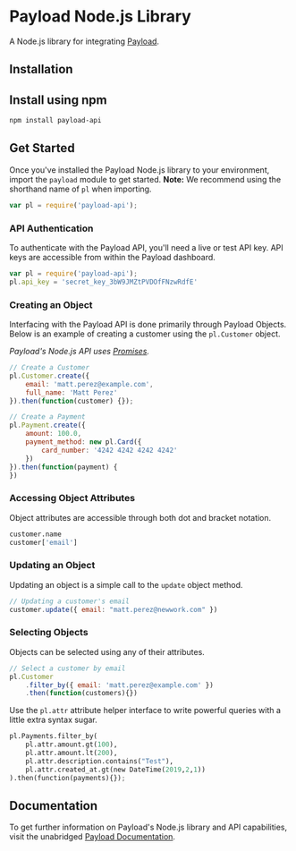 # Payload Node.js Library

A Node.js library for integrating [Payload](https://payload.co).

## Installation

## Install using npm

```bash
npm install payload-api
```

## Get Started

Once you've installed the Payload Node.js library to your environment,
import the `payload` module to get started. **Note:** We recommend
using the shorthand name of `pl` when importing.

```javascript
var pl = require('payload-api');
```

### API Authentication

To authenticate with the Payload API, you'll need a live or test API key. API
keys are accessible from within the Payload dashboard.

```javascript
var pl = require('payload-api');
pl.api_key = 'secret_key_3bW9JMZtPVDOfFNzwRdfE'
```

### Creating an Object

Interfacing with the Payload API is done primarily through Payload Objects. Below is an example of
creating a customer using the `pl.Customer` object.

*Payload's Node.js API uses [Promises](https://developer.mozilla.org/en-US/docs/Web/JavaScript/Reference/Global_Objects/Promise).*


```javascript
// Create a Customer
pl.Customer.create({
    email: 'matt.perez@example.com',
    full_name: 'Matt Perez'
}).then(function(customer) {});
```


```javascript
// Create a Payment
pl.Payment.create({
    amount: 100.0,
    payment_method: new pl.Card({
        card_number: '4242 4242 4242 4242'
    })
}).then(function(payment) {
})
```

### Accessing Object Attributes

Object attributes are accessible through both dot and bracket notation.

```python
customer.name
customer['email']
```

### Updating an Object

Updating an object is a simple call to the `update` object method.

```javascript
// Updating a customer's email
customer.update({ email: "matt.perez@newwork.com" })
```

### Selecting Objects

Objects can be selected using any of their attributes.

```javascript
// Select a customer by email
pl.Customer
    .filter_by({ email: 'matt.perez@example.com' })
    .then(function(customers){})
```

Use the `pl.attr` attribute helper
interface to write powerful queries with a little extra syntax sugar.

```python
pl.Payments.filter_by(
    pl.attr.amount.gt(100),
    pl.attr.amount.lt(200),
    pl.attr.description.contains("Test"),
    pl.attr.created_at.gt(new DateTime(2019,2,1))
).then(function(payments){});
```

## Documentation

To get further information on Payload's Node.js library and API capabilities,
visit the unabridged [Payload Documentation](https://docs.payload.co/?javascript).

